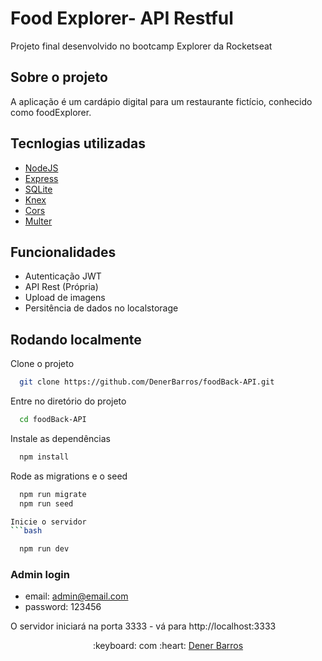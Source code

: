 # Food Explorer- API Restful

Projeto final desenvolvido no bootcamp Explorer da Rocketseat



## Sobre o projeto

A aplicação  é um cardápio digital para um restaurante fictício, conhecido como foodExplorer.


## Tecnlogias utilizadas

- <a target="_blank" href="https://nodejs.org/en/">NodeJS</a>
- <a target="_blank" href="https://expressjs.com/">Express</a>
- <a target="_blank" href="https://www.sqlite.org/index.html">SQLite</a>
- <a target="_blank" href="https://knexjs.org/">Knex</a>
- <a target="_blank" href="https://www.npmjs.com/package/cors">Cors</a>
- <a target="_blank" href="https://www.npmjs.com/package/multer">Multer</a>

## Funcionalidades

- Autenticação JWT
- API Rest (Própria)
- Upload de imagens
- Persitência de dados no localstorage



## Rodando localmente

Clone o projeto

```bash
  git clone https://github.com/DenerBarros/foodBack-API.git
```

Entre no diretório do projeto

```bash
  cd foodBack-API
```

Instale as dependências

```bash
  npm install
```



Rode as migrations e o seed

```bash
  npm run migrate
  npm run seed

Inicie o servidor
```bash

  npm run dev
```

### Admin login
- email: admin@email.com
- password: 123456

O servidor iniciará na porta 3333 - vá para http://localhost:3333


<p align="center">:keyboard: com :heart: <a target="_blank" href="https://www.linkedin.com/in/dener-marcos/">Dener Barros</a></p>